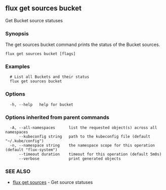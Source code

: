 ## flux get sources bucket

Get Bucket source statuses

### Synopsis

The get sources bucket command prints the status of the Bucket sources.

```
flux get sources bucket [flags]
```

### Examples

```
  # List all Buckets and their status
  flux get sources bucket

```

### Options

```
  -h, --help   help for bucket
```

### Options inherited from parent commands

```
  -A, --all-namespaces      list the requested object(s) across all namespaces
      --kubeconfig string   path to the kubeconfig file (default "~/.kube/config")
  -n, --namespace string    the namespace scope for this operation (default "flux-system")
      --timeout duration    timeout for this operation (default 5m0s)
      --verbose             print generated objects
```

### SEE ALSO

* [flux get sources](flux_get_sources.md)	 - Get source statuses

